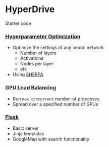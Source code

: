 # HyperDrive

Starter code

### [Hyperparameter Optimization](https://github.com/jordanott/HyperDrive/tree/master/HyperOpt)
* Optimize the settings of any neural network
  * Number of layers
  * Activations
  * Nodes per layer
  * etc
* Using [SHERPA](https://parameter-sherpa.readthedocs.io/en/latest/)

### [GPU Load Balancing](https://github.com/jordanott/HyperDrive/tree/master/PerfectlyBalanced)
* Run `max_concurrent` number of processes
* Spread over a specified number of GPUs

### [Flask](https://github.com/jordanott/HyperDrive/tree/master/Flask)
* Basic server
* Jinja templates
* GoogleMap with search functionality
